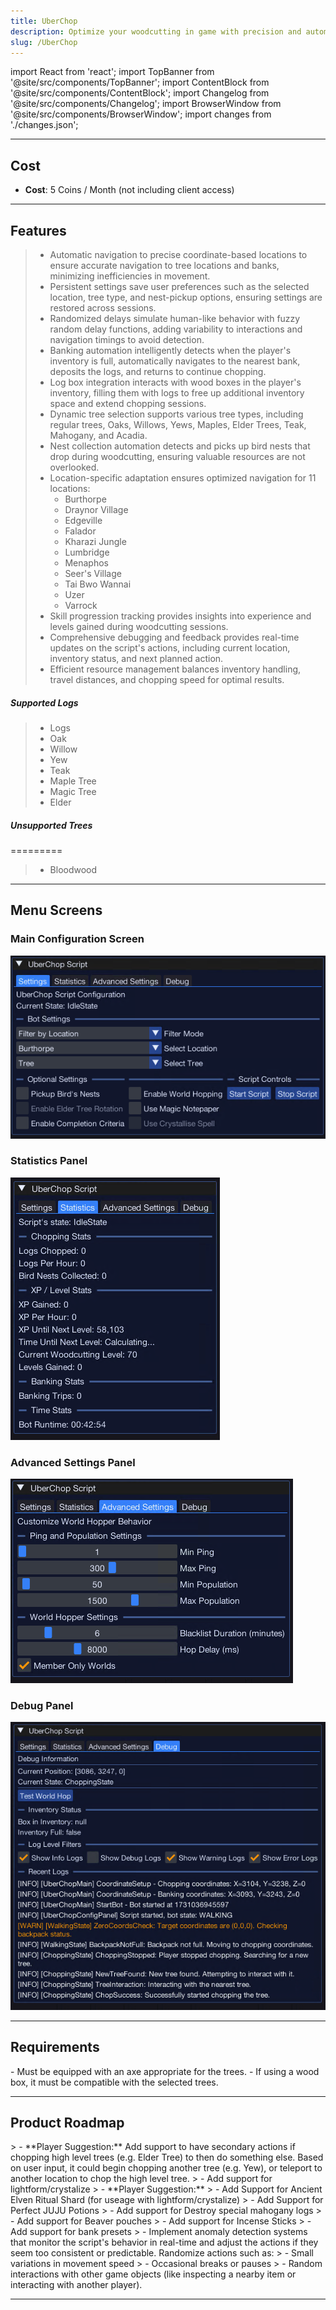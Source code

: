 ```yaml
---
title: UberChop
description: Optimize your woodcutting in game with precision and automation.
slug: /UberChop
---
```


import React from 'react';
import TopBanner from '@site/src/components/TopBanner';
import ContentBlock from '@site/src/components/ContentBlock';
import Changelog from '@site/src/components/Changelog';
import BrowserWindow from '@site/src/components/BrowserWindow';
import changes from './changes.json';


<TopBanner title="UberChop" version="v0.0.1" author="Uberith" skill="Woodcutting">
</TopBanner>

---

## Cost

<ContentBlock title="Cost">

 - **Cost**: 5 Coins / Month (not including client access)

</ContentBlock>

---

## Features

<ContentBlock title="Features">

> - Automatic navigation to precise coordinate-based locations to ensure accurate navigation to tree locations and banks, minimizing inefficiencies in movement.
> - Persistent settings save user preferences such as the selected location, tree type, and nest-pickup options, ensuring settings are restored across sessions.
> - Randomized delays simulate human-like behavior with fuzzy random delay functions, adding variability to interactions and navigation timings to avoid detection.
> - Banking automation intelligently detects when the player's inventory is full, automatically navigates to the nearest bank, deposits the logs, and returns to continue chopping.
> - Log box integration interacts with wood boxes in the player's inventory, filling them with logs to free up additional inventory space and extend chopping sessions.
> - Dynamic tree selection supports various tree types, including regular trees, Oaks, Willows, Yews, Maples, Elder Trees, Teak, Mahogany, and Acadia.
> - Nest collection automation detects and picks up bird nests that drop during woodcutting, ensuring valuable resources are not overlooked.
> - Location-specific adaptation ensures optimized navigation for 11 locations:
>   - Burthorpe
>   - Draynor Village
>   - Edgeville
>   - Falador
>   - Kharazi Jungle
>   - Lumbridge
>   - Menaphos
>   - Seer's Village
>   - Tai Bwo Wannai
>   - Uzer
>   - Varrock
> - Skill progression tracking provides insights into experience and levels gained during woodcutting sessions.
> - Comprehensive debugging and feedback provides real-time updates on the script's actions, including current location, inventory status, and next planned action.
> - Efficient resource management balances inventory handling, travel distances, and chopping speed for optimal results.



##### Supported Logs

> - Logs
> - Oak
> - Willow
> - Yew
> - Teak
> - Maple Tree
> - Magic Tree
> - Elder

##### Unsupported Trees

=========
> - Bloodwood


</ContentBlock>

---

## Menu Screens

<ContentBlock title="Menu Screens">

### Main Configuration Screen
![Main Configuration Screen](./01UberChop.png)

### Statistics Panel
![Main Configuration Screen](./02UberChop.png)

### Advanced Settings Panel
![Main Configuration Screen](./03UberChop.png)

### Debug Panel
![Main Configuration Screen](./04UberChop.png)

</ContentBlock>


---

## Requirements

<ContentBlock title="Requirements">
    - Must be equipped with an axe appropriate for the trees.
    - If using a wood box, it must be compatible with the selected trees.
</ContentBlock>

---

## Product Roadmap

<ContentBlock title="Product Roadmap">
> - **Player Suggestion:** Add support to have secondary actions if chopping high level trees (e.g. Elder Tree) to then do something else. Based on user input, it could begin chopping another tree (e.g. Yew), or teleport to another location to chop the high level tree.
> - Add support for lightform/crystalize
> - **Player Suggestion:** 
>   - Add Support for Ancient Elven Ritual Shard (for useage with lightform/crystalize)
>   - Add Support for Perfect JUJU Potions
>   - Add support for Destroy special mahogany logs
>   - Add support for Beaver pouches
>   - Add support for Incense Sticks
> - Add support for bank presets
> - Implement anomaly detection systems that monitor the script's behavior in real-time and adjust the actions if they seem too consistent or predictable. Randomize actions such as:
>   - Small variations in movement speed
>   - Occasional breaks or pauses
>   - Random interactions with other game objects (like inspecting a nearby item or interacting with another player).
</ContentBlock>

---

<Changelog changes={changes} />
